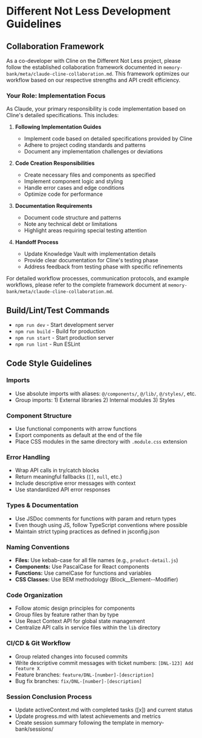 # Different Not Less Development Guidelines

## Collaboration Framework

As a co-developer with Cline on the Different Not Less project, please follow the established collaboration framework documented in `memory-bank/meta/claude-cline-collaboration.md`. This framework optimizes our workflow based on our respective strengths and API credit efficiency.

### Your Role: Implementation Focus

As Claude, your primary responsibility is code implementation based on Cline's detailed specifications. This includes:

1. **Following Implementation Guides**
   - Implement code based on detailed specifications provided by Cline
   - Adhere to project coding standards and patterns
   - Document any implementation challenges or deviations

2. **Code Creation Responsibilities**
   - Create necessary files and components as specified
   - Implement component logic and styling
   - Handle error cases and edge conditions
   - Optimize code for performance

3. **Documentation Requirements**
   - Document code structure and patterns
   - Note any technical debt or limitations
   - Highlight areas requiring special testing attention

4. **Handoff Process**
   - Update Knowledge Vault with implementation details
   - Provide clear documentation for Cline's testing phase
   - Address feedback from testing phase with specific refinements

For detailed workflow processes, communication protocols, and example workflows, please refer to the complete framework document at `memory-bank/meta/claude-cline-collaboration.md`.

## Build/Lint/Test Commands
- `npm run dev` - Start development server
- `npm run build` - Build for production
- `npm run start` - Start production server
- `npm run lint` - Run ESLint

## Code Style Guidelines

### Imports
- Use absolute imports with aliases: `@/components/`, `@/lib/`, `@/styles/`, etc.
- Group imports: 1) External libraries 2) Internal modules 3) Styles

### Component Structure
- Use functional components with arrow functions
- Export components as default at the end of the file
- Place CSS modules in the same directory with `.module.css` extension

### Error Handling
- Wrap API calls in try/catch blocks
- Return meaningful fallbacks (`[]`, `null`, etc.)
- Include descriptive error messages with context
- Use standardized API error responses

### Types & Documentation
- Use JSDoc comments for functions with param and return types
- Even though using JS, follow TypeScript conventions where possible
- Maintain strict typing practices as defined in jsconfig.json

### Naming Conventions
- **Files:** Use kebab-case for all file names (e.g., `product-detail.js`)
- **Components:** Use PascalCase for React components
- **Functions:** Use camelCase for functions and variables
- **CSS Classes:** Use BEM methodology (Block__Element--Modifier) 

### Code Organization
- Follow atomic design principles for components
- Group files by feature rather than by type
- Use React Context API for global state management
- Centralize API calls in service files within the `lib` directory

### CI/CD & Git Workflow
- Group related changes into focused commits
- Write descriptive commit messages with ticket numbers: `[DNL-123] Add feature X`
- Feature branches: `feature/DNL-[number]-[description]`
- Bug fix branches: `fix/DNL-[number]-[description]`

### Session Conclusion Process
- Update activeContext.md with completed tasks ([x]) and current status
- Update progress.md with latest achievements and metrics 
- Create session summary following the template in memory-bank/sessions/
